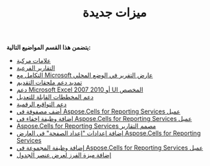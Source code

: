﻿---
title: ميزات جديدة
type: docs
weight: 40
url: /ar/reportingservices/new-features/
---
**يتضمن هذا القسم المواضيع التالية:** 
- [علامات مركبة](/cells/ar/reportingservices/composite-markers/)
- [التقارير الفرعية](/cells/ar/reportingservices/sub-reports/)
- [التكامل مع Microsoft عارض التقرير في الوضع المحلي](/cells/ar/reportingservices/integrate-with-microsoft-report-viewer-in-local-mode/)
- [تمديد دعم ملحقات التقديم](/cells/ar/reportingservices/extended-rendering-extensions-support/)
- [دعم Microsoft Excel 2007 أو 2010 UI المخصص](/cells/ar/reportingservices/support-for-microsoft-excel-2007-or-2010-custom-ui/)
- [دعم المخططات القابلة للتعديل](/cells/ar/reportingservices/support-for-editable-charts/)
- [دعم التواقيع الرقمية](/cells/ar/reportingservices/support-for-digital-signatures/)
- [أضف مصفوفة في Aspose.Cells for Reporting Services عميل](/cells/ar/reportingservices/add-matrix-in-aspose-cells-for-reporting-services-client/)
- [إضافة وظيفة إخفاء في Aspose.Cells for Reporting Services عميل](/cells/ar/reportingservices/add-hide-function-in-aspose-cells-for-reporting-services-client/)
- [Aspose.Cells for Reporting Services مصمم التقارير](/cells/ar/reportingservices/aspose-cells-for-reporting-services-report-designer/)
- [إضافة إعدادات "إعداد الصفحة" في العارض Aspose.Cells for Reporting Services](/cells/ar/reportingservices/add-settings-for-page-setup-in-aspose-cells-for-reporting-services-renderer/)
- [إضافة وظيفة المجموعة في Aspose.Cells for Reporting Services عميل](/cells/ar/reportingservices/add-group-function-in-aspose-cells-for-reporting-services-client/)
- [إضافة ميزة الفرز لعرض عنصر الجدول](/cells/ar/reportingservices/add-sorting-feature-for-rendering-table-item/)
